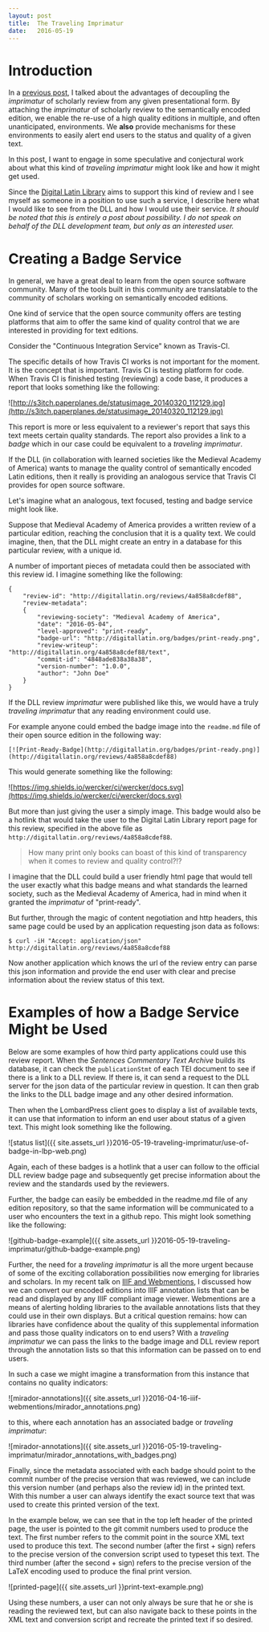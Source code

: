 ```yaml
---
layout: post
title:  The Traveling Imprimatur
date:   2016-05-19
---
```


# Introduction

In a [previous post](/the-dll-and-a-new-kind-of-peer-review/), I talked about the advantages of decoupling the *imprimatur* of scholarly review from any given presentational form. By attaching the *imprimatur* of scholarly review to the semantically encoded edition, we enable the re-use of a high quality editions in multiple, and often unanticipated, environments. We **also** provide mechanisms for these environments to easily alert end users to the status and quality of a given text. 

In this post, I want to engage in some speculative and conjectural work about what this kind of *traveling imprimatur* might look like and how it might get used. 

Since the [Digital Latin Library](http://digitallatin.org/) aims to support this kind of review and I see myself as someone in a position to use such a service, I describe here what I would like to see from the DLL and how I would use their service. *It should be noted that this is entirely a post about possibility. I do not speak on behalf of the DLL development team, but only as an interested user.*

# Creating a Badge Service 

In general, we have a great deal to learn from the open source software community. Many of the tools built in this community are translatable to the community of scholars working on semantically encoded editions. 

One kind of service that the open source community offers are testing platforms that aim to offer the same kind of quality control that we are interested in providing for text editions. 

Consider the "Continuous Integration Service" known as Travis-CI.

The specific details of how Travis CI works is not important for the moment. It is the concept that is important. Travis CI is testing platform for code. When Travis CI is finished testing (reviewing) a code base, it produces a report that looks something like the following:

![http://s3itch.paperplanes.de/statusimage_20140320_112129.jpg](http://s3itch.paperplanes.de/statusimage_20140320_112129.jpg)

This report is more or less equivalent to a reviewer's report that says this text meets certain quality standards. The report also provides a link to a *badge* which in our case could be equivalent to a *traveling imprimatur*. 

If the DLL (in collaboration with learned societies like the Medieval Academy of America) wants to manage the quality control of semantically encoded Latin editions, then it really is providing an analogous service that Travis CI provides for open source software. 

Let's imagine what an analogous, text focused, testing and badge service might look like. 

Suppose that Medieval Academy of America provides a written review of a particular edition, reaching the conclusion that it is a quality text. We could imagine, then, that the DLL might create an entry in a database for this particular review, with a unique id. 

A number of important pieces of metadata could then be associated with this review id. I imagine something like the following:

    {
        "review-id": "http://digitallatin.org/reviews/4a858a8cdef88",
        "review-metadata":
        {
            "reviewing-society": "Medieval Academy of America",
            "date": "2016-05-04",
            "level-approved": "print-ready",
            "badge-url": "http://digitallatin.org/badges/print-ready.png",
            "review-writeup": "http://digitallatin.org/4a858a8cdef88/text",
            "commit-id": "4848ade838a38a38",
            "version-number": "1.0.0",
            "author": "John Doe"
        }
    }

If the DLL review *imprimatur* were published like this, we would have a truly *traveling imprimatur* that any reading environment could use.

For example anyone could embed the badge image into the `readme.md` file of their open source edition in the following way:

    [![Print-Ready-Badge](http://digitallatin.org/badges/print-ready.png)](http://digitallatin.org/reviews/4a858a8cdef88)

This would generate something like the following:

![https://img.shields.io/wercker/ci/wercker/docs.svg](https://img.shields.io/wercker/ci/wercker/docs.svg)

But more than just giving the user a simply image. This badge would also be a hotlink that would take the user to the Digital Latin Library report page for this review, specified in the above file as `http://digitallatin.org/reviews/4a858a8cdef88`. 

>How many print only books can boast of this kind of transparency when it comes to review and quality control?!?

I imagine that the DLL could build a user friendly html page that would tell the user exactly what this badge means and what standards the learned society, such as the Medieval Academy of America, had in mind when it granted the *imprimatur* of "print-ready".

But further, through the magic of content negotiation and http headers, this same page could be used by an application requesting json data as follows:

    $ curl -iH "Accept: application/json" http://digitallatin.org/reviews/4a858a8cdef88

Now another application which knows the url of the review entry can parse this json information and provide the end user with clear and precise information about the review status of this text. 

# Examples of how a Badge Service Might be Used

Below are some examples of how third party applications could use this review report. When the *Sentences Commentary Text Archive* builds its database, it can check the `publicationStmt` of each TEI document to see if there is a link to a DLL review. If there is, it can send a request to the DLL server for the json data of the particular review in question. It can then grab the links to the DLL badge image and any other desired information. 

Then when the LombardPress client goes to display a list of available texts, it can use that information to inform an end user about status of a given text. This might look something like the following. 

![status list]({{ site.assets_url }}2016-05-19-traveling-imprimatur/use-of-badge-in-lbp-web.png)

Again, each of these badges is a hotlink that a user can follow to the official DLL review badge page and subsequently get precise information about the review and the standards used by the reviewers.

Further, the badge can easily be embedded in the readme.md file of any edition repository, so that the same information will be communicated to a user who encounters the text in a github repo. This might look something like the following:

![github-badge-example]({{ site.assets_url }}2016-05-19-traveling-imprimatur/github-badge-example.png)

Further, the need for a *traveling imprimatur* is all the more urgent because of some of the exciting collaboration possibilities now emerging for libraries and scholars. In my recent talk on [IIIF and Webmentions](/2016/04/16/iiif-webmentions/), I discussed how we can convert our encoded editions into IIIF annotation lists that can be read and displayed by any IIIF compliant image viewer. Webmentions are a means of alerting holding libraries to the available annotations lists that they could use in their own displays. But a critical question remains: how can libraries have confidence about the quality of this supplemental information and pass those quality indicators on to end users? With a *traveling imprimatur* we can pass the links to the badge image and DLL review report through the annotation lists so that this information can be passed on to end users. 

In such a case we might imagine a transformation from this instance that contains no quality indicators:

![mirador-annotations]({{ site.assets_url }}2016-04-16-iiif-webmentions/mirador_annotations.png)

to this, where each annotation has an associated badge or *traveling imprimatur*:

![mirador-annotations]({{ site.assets_url }}2016-05-19-traveling-imprimatur/mirador_annotations_with_badges.png)

Finally, since the metadata associated with each badge should point to the commit number of the precise version that was reviewed, we can include this version number (and perhaps also the review id) in the printed text. With this number a user can always identify the exact source text that was used to create this printed version of the text.

In the example below, we can see that in the top left header of the printed page, the user is pointed to the git commit numbers used to produce the text. The first number refers to the commit point in the source XML text used to produce this text. The second number (after the first + sign) refers to the precise version of the conversion script used to typeset this text. The third number (after the second + sign) refers to the precise version of the LaTeX encoding used to produce the final print version. 

![printed-page]({{ site.assets_url }}print-text-example.png)

Using these numbers, a user can not only always be sure that he or she is reading the reviewed text, but can also navigate back to these points in the XML text and conversion script and recreate the printed text if so desired. 
